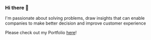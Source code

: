### Hi there 👋

I'm passionate about solving problems, draw insights that can enable companies to make better decision and improve customer experience

Please check out my Portfolio [here](https://dmiekoar.github.io/)!
